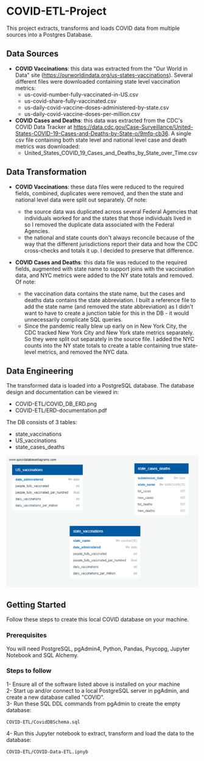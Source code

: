 # COVID-ETL-Project

This project extracts, transforms and loads COVID data from multiple sources into a Postgres Database. 

## Data Sources
- **COVID Vaccinations**: this data was extracted from the  "Our World in Data" site (https://ourworldindata.org/us-states-vaccinations). Several different files were downloaded containing state level vaccination metrics:
    - us-covid-number-fully-vaccinated-in-US.csv
    - us-covid-share-fully-vaccinated.csv
    - us-daily-covid-vaccine-doses-administered-by-state.csv
    - us-daily-covid-vaccine-doses-per-million.csv
- **COVID Cases and Deaths**: this data was extracted from the CDC's COVID Data Tracker at https://data.cdc.gov/Case-Surveillance/United-States-COVID-19-Cases-and-Deaths-by-State-o/9mfq-cb36. A single csv file containing both state level and national level case and death metrics was downloaded:
    - United_States_COVID_19_Cases_and_Deaths_by_State_over_Time.csv

## Data Transformation
- **COVID Vaccinations**: these data files were reduced to the required fields, combined, duplicates were removed, and then the state and national level data were split out separately. Of note:
    - the source data was duplicated across several Federal Agencies that individuals worked for and the states that those individuals lived in so I removed the duplicate data associated with the Federal Agencies.
    - the national and state counts don't always reconcile because of the way that the different jurisdictions report their data and how the CDC cross-checks and totals it up. I decided to preserve that difference.

- **COVID Cases and Deaths**: this data file was reduced to the required fields, augmented with state name to support joins with the vaccination data, and NYC metrics were added to the NY state totals and removed. Of note:
    - the vaccination data contains the state name, but the cases and deaths data contains the state abbreviation. I built a reference file to add the state name (and removed the state abbreviation) as I didn't want to have to create a junction table for this in the DB - it would unnecessarily complicate SQL queries.
    - Since the pandemic really blew up early on in New York City, the CDC tracked New York City and New York state metrics separately. So they were split out separately in the source file. I added the NYC counts into the NY state totals to create a table containing true state-level metrics, and removed the NYC data.

## Data Engineering
The transformed data is loaded into a PostgreSQL database. The database design and documentation can be viewed in:
- COVID-ETL/COVID_DB_ERD.png
- COVID-ETL/ERD-documentation.pdf  

The DB consists of 3 tables:
- state_vaccinations
- US_vaccinations
- state_cases_deaths

![COVID DB Entity Relationship Diagram ](https://github.com/MThorpester/COVID-Vaccinations-ETL-Project/blob/main/COVID-ETL/COVID_DB_ERD.png)


## Getting Started

Follow these steps to create this local COVID database on your machine.

### Prerequisites

You will need PostgreSQL, pgAdmin4, Python, Pandas, Psycopg, Jupyter Notebook and SQL Alchemy. 

### Steps to follow

1- Ensure all of the software listed above is installed on your machine<br>
2- Start up and/or connect to a local PostgreSQL server in pgAdmin, and create a new database called "COVID".<br>
3- Run these SQL DDL commands from pgAdmin to create the empty database:
```
COVID-ETL/CovidDBSchema.sql
```
4- Run this Jupyter notebook to extract, transform and load the data to the database:

```
COVID-ETL/COVID-Data-ETL.ipnyb
```




